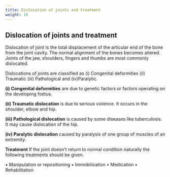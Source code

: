 ```yaml
---
title: Dislocation of joints and treatment
weight: 15
---
```


## Dislocation of joints and treatment


Dislocation of joint is the total displacement of the articular end of the bone from the joint cavity. The normal alignment of the bones becomes altered. Joints of the jaw, shoulders, fingers and thumbs are most commonly dislocated.

Dislocations of joints are classified as (i) Congenital deformities (ii) Traumatic (iii) Pathological and (iv)Paralytic.

 **(i) Congenital deformities** are due to genetic factors or factors operating on the developing foetus.

**(ii) Traumatic dislocation** is due to serious violence. It occurs in the shoulder, elbow and hip.

**(iii) Pathological dislocation** is caused by some diseases like tuberculosis. It may cause dislocation of the hip.

**(iv) Paralytic dislocation** caused by paralysis of one group of muscles of an extremity.

**Treatment** 
If the joint doesn't return to normal condition naturally the following treatments should be given.

• Manipulation or repositioning
• Immobilization 
• Medication
• Rehabilitation

